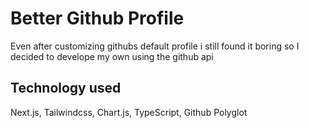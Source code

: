 # Better Github Profile

Even after customizing githubs default profile i still found it boring so I decided to develope my own using the github api

## Technology used

Next.js, Tailwindcss, Chart.js, TypeScript, Github Polyglot
